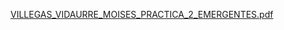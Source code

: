 [VILLEGAS_VIDAURRE_MOISES_PRACTICA_2_EMERGENTES.pdf](https://github.com/user-attachments/files/19917710/VILLEGAS_VIDAURRE_MOISES_PRACTICA_2_EMERGENTES.pdf)
